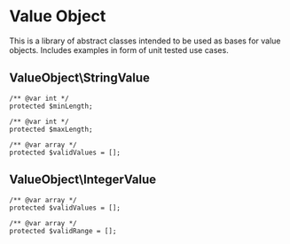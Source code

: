 # Value Object

This is a library of abstract classes intended to be used as bases for value objects. 
Includes examples in form of unit tested use cases.

## ValueObject\StringValue
```
/** @var int */
protected $minLength;

/** @var int */
protected $maxLength;

/** @var array */
protected $validValues = [];
```

## ValueObject\IntegerValue
```
/** @var array */
protected $validValues = [];

/** @var array */
protected $validRange = [];
```
